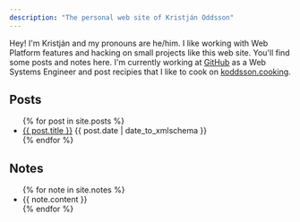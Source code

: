 ```yaml
---
description: "The personal web site of Kristján Oddsson"
---
```


Hey! I'm Kristján and my pronouns are he/him. I like working with Web Platform features and hacking on small projects like this web site. You'll find some posts and notes here. I'm currently working at [GitHub](https://github.com/koddsson) as a Web Systems Engineer and post recipies that I like to cook on [koddsson.cooking](http://koddsson.cooking).

## Posts

<ul class="items">
  {% for post in site.posts %}
    <li>
      <a href="{{ post.url }}">{{ post.title }}</a>
      <relative-time prefix="" datetime="{{ post.date | date_to_xmlschema }}">
        {{ post.date | date_to_xmlschema }}
      </relative-time>
    </li>
  {% endfor %}
</ul>

## Notes

<ul class="items">
  {% for note in site.notes %}
    <li>
      {{ note.content }}
      <a href="{{ note.url }}">
        <relative-time prefix="" datetime="{{ note.date | date_to_xmlschema }}"></relative-time>
      </a>
    </li>
  {% endfor %}
</ul>

